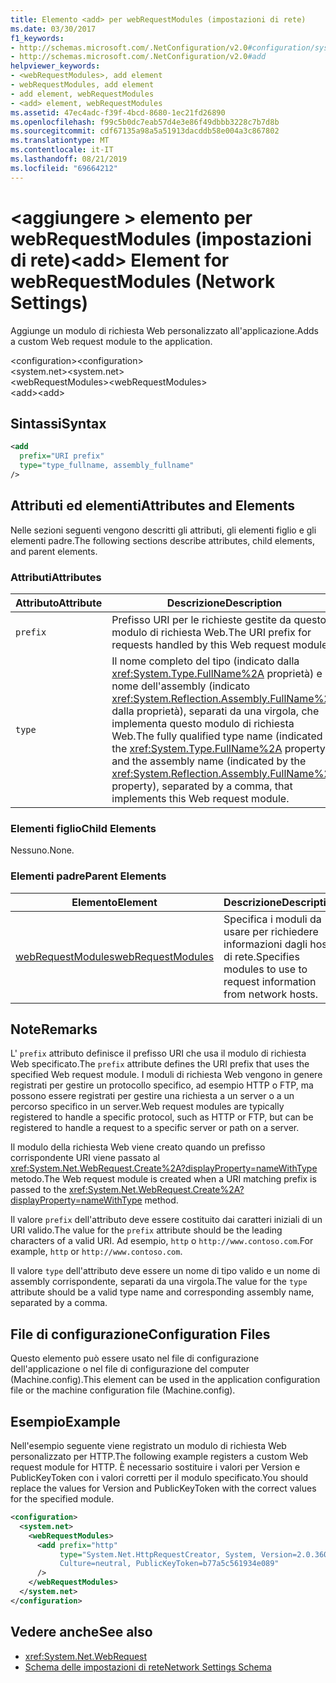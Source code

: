 ```yaml
---
title: Elemento <add> per webRequestModules (impostazioni di rete)
ms.date: 03/30/2017
f1_keywords:
- http://schemas.microsoft.com/.NetConfiguration/v2.0#configuration/system.net/webRequestModules/add
- http://schemas.microsoft.com/.NetConfiguration/v2.0#add
helpviewer_keywords:
- <webRequestModules>, add element
- webRequestModules, add element
- add element, webRequestModules
- <add> element, webRequestModules
ms.assetid: 47ec4adc-f39f-4bcd-8680-1ec21fd26890
ms.openlocfilehash: f99c5b0dc7eab57d4e3e86f49dbbb3228c7b7d8b
ms.sourcegitcommit: cdf67135a98a5a51913dacddb58e004a3c867802
ms.translationtype: MT
ms.contentlocale: it-IT
ms.lasthandoff: 08/21/2019
ms.locfileid: "69664212"
---
```

# <a name="add-element-for-webrequestmodules-network-settings"></a><span data-ttu-id="47d95-102">\<aggiungere > elemento per webRequestModules (impostazioni di rete)</span><span class="sxs-lookup"><span data-stu-id="47d95-102">\<add> Element for webRequestModules (Network Settings)</span></span>
<span data-ttu-id="47d95-103">Aggiunge un modulo di richiesta Web personalizzato all'applicazione.</span><span class="sxs-lookup"><span data-stu-id="47d95-103">Adds a custom Web request module to the application.</span></span>  
  
 <span data-ttu-id="47d95-104">\<configuration></span><span class="sxs-lookup"><span data-stu-id="47d95-104">\<configuration></span></span>  
<span data-ttu-id="47d95-105">\<system.net></span><span class="sxs-lookup"><span data-stu-id="47d95-105">\<system.net></span></span>  
<span data-ttu-id="47d95-106">\<webRequestModules></span><span class="sxs-lookup"><span data-stu-id="47d95-106">\<webRequestModules></span></span>  
<span data-ttu-id="47d95-107">\<add></span><span class="sxs-lookup"><span data-stu-id="47d95-107">\<add></span></span>  
  
## <a name="syntax"></a><span data-ttu-id="47d95-108">Sintassi</span><span class="sxs-lookup"><span data-stu-id="47d95-108">Syntax</span></span>  
  
```xml  
<add   
  prefix="URI prefix"   
  type="type_fullname, assembly_fullname"   
/>  
```  
  
## <a name="attributes-and-elements"></a><span data-ttu-id="47d95-109">Attributi ed elementi</span><span class="sxs-lookup"><span data-stu-id="47d95-109">Attributes and Elements</span></span>  
 <span data-ttu-id="47d95-110">Nelle sezioni seguenti vengono descritti gli attributi, gli elementi figlio e gli elementi padre.</span><span class="sxs-lookup"><span data-stu-id="47d95-110">The following sections describe attributes, child elements, and parent elements.</span></span>  
  
### <a name="attributes"></a><span data-ttu-id="47d95-111">Attributi</span><span class="sxs-lookup"><span data-stu-id="47d95-111">Attributes</span></span>  
  
|<span data-ttu-id="47d95-112">**Attributo**</span><span class="sxs-lookup"><span data-stu-id="47d95-112">**Attribute**</span></span>|<span data-ttu-id="47d95-113">**Descrizione**</span><span class="sxs-lookup"><span data-stu-id="47d95-113">**Description**</span></span>|  
|-------------------|---------------------|  
|`prefix`|<span data-ttu-id="47d95-114">Prefisso URI per le richieste gestite da questo modulo di richiesta Web.</span><span class="sxs-lookup"><span data-stu-id="47d95-114">The URI prefix for requests handled by this Web request module.</span></span>|  
|`type`|<span data-ttu-id="47d95-115">Il nome completo del tipo (indicato dalla <xref:System.Type.FullName%2A> proprietà) e il nome dell'assembly (indicato <xref:System.Reflection.Assembly.FullName%2A> dalla proprietà), separati da una virgola, che implementa questo modulo di richiesta Web.</span><span class="sxs-lookup"><span data-stu-id="47d95-115">The fully qualified type name (indicated by the <xref:System.Type.FullName%2A> property) and the assembly name (indicated by the <xref:System.Reflection.Assembly.FullName%2A> property), separated by a comma, that implements this Web request module.</span></span>|  
  
### <a name="child-elements"></a><span data-ttu-id="47d95-116">Elementi figlio</span><span class="sxs-lookup"><span data-stu-id="47d95-116">Child Elements</span></span>  
 <span data-ttu-id="47d95-117">Nessuno.</span><span class="sxs-lookup"><span data-stu-id="47d95-117">None.</span></span>  
  
### <a name="parent-elements"></a><span data-ttu-id="47d95-118">Elementi padre</span><span class="sxs-lookup"><span data-stu-id="47d95-118">Parent Elements</span></span>  
  
|<span data-ttu-id="47d95-119">**Elemento**</span><span class="sxs-lookup"><span data-stu-id="47d95-119">**Element**</span></span>|<span data-ttu-id="47d95-120">**Descrizione**</span><span class="sxs-lookup"><span data-stu-id="47d95-120">**Description**</span></span>|  
|-----------------|---------------------|  
|[<span data-ttu-id="47d95-121">webRequestModules</span><span class="sxs-lookup"><span data-stu-id="47d95-121">webRequestModules</span></span>](webrequestmodules-element-network-settings.md)|<span data-ttu-id="47d95-122">Specifica i moduli da usare per richiedere informazioni dagli host di rete.</span><span class="sxs-lookup"><span data-stu-id="47d95-122">Specifies modules to use to request information from network hosts.</span></span>|  
  
## <a name="remarks"></a><span data-ttu-id="47d95-123">Note</span><span class="sxs-lookup"><span data-stu-id="47d95-123">Remarks</span></span>  
 <span data-ttu-id="47d95-124">L' `prefix` attributo definisce il prefisso URI che usa il modulo di richiesta Web specificato.</span><span class="sxs-lookup"><span data-stu-id="47d95-124">The `prefix` attribute defines the URI prefix that uses the specified Web request module.</span></span> <span data-ttu-id="47d95-125">I moduli di richiesta Web vengono in genere registrati per gestire un protocollo specifico, ad esempio HTTP o FTP, ma possono essere registrati per gestire una richiesta a un server o a un percorso specifico in un server.</span><span class="sxs-lookup"><span data-stu-id="47d95-125">Web request modules are typically registered to handle a specific protocol, such as HTTP or FTP, but can be registered to handle a request to a specific server or path on a server.</span></span>  
  
 <span data-ttu-id="47d95-126">Il modulo della richiesta Web viene creato quando un prefisso corrispondente URI viene passato al <xref:System.Net.WebRequest.Create%2A?displayProperty=nameWithType> metodo.</span><span class="sxs-lookup"><span data-stu-id="47d95-126">The Web request module is created when a URI matching prefix is passed to the <xref:System.Net.WebRequest.Create%2A?displayProperty=nameWithType> method.</span></span>  
  
 <span data-ttu-id="47d95-127">Il valore `prefix` dell'attributo deve essere costituito dai caratteri iniziali di un URI valido.</span><span class="sxs-lookup"><span data-stu-id="47d95-127">The value for the `prefix` attribute should be the leading characters of a valid URI.</span></span> <span data-ttu-id="47d95-128">Ad esempio, `http` o `http://www.contoso.com`.</span><span class="sxs-lookup"><span data-stu-id="47d95-128">For example, `http` or `http://www.contoso.com`.</span></span>
  
 <span data-ttu-id="47d95-129">Il valore `type` dell'attributo deve essere un nome di tipo valido e un nome di assembly corrispondente, separati da una virgola.</span><span class="sxs-lookup"><span data-stu-id="47d95-129">The value for the `type` attribute should be a valid type name and corresponding assembly name, separated by a comma.</span></span>
  
## <a name="configuration-files"></a><span data-ttu-id="47d95-130">File di configurazione</span><span class="sxs-lookup"><span data-stu-id="47d95-130">Configuration Files</span></span>  
 <span data-ttu-id="47d95-131">Questo elemento può essere usato nel file di configurazione dell'applicazione o nel file di configurazione del computer (Machine.config).</span><span class="sxs-lookup"><span data-stu-id="47d95-131">This element can be used in the application configuration file or the machine configuration file (Machine.config).</span></span>  
  
## <a name="example"></a><span data-ttu-id="47d95-132">Esempio</span><span class="sxs-lookup"><span data-stu-id="47d95-132">Example</span></span>  
 <span data-ttu-id="47d95-133">Nell'esempio seguente viene registrato un modulo di richiesta Web personalizzato per HTTP.</span><span class="sxs-lookup"><span data-stu-id="47d95-133">The following example registers a custom Web request module for HTTP.</span></span> <span data-ttu-id="47d95-134">È necessario sostituire i valori per Version e PublicKeyToken con i valori corretti per il modulo specificato.</span><span class="sxs-lookup"><span data-stu-id="47d95-134">You should replace the values for Version and PublicKeyToken with the correct values for the specified module.</span></span>  
  
```xml  
<configuration>  
  <system.net>  
    <webRequestModules>  
      <add prefix="http"  
           type="System.Net.HttpRequestCreator, System, Version=2.0.3600.0,  
           Culture=neutral, PublicKeyToken=b77a5c561934e089"  
      />  
    </webRequestModules>  
  </system.net>  
</configuration>  
```  
  
## <a name="see-also"></a><span data-ttu-id="47d95-135">Vedere anche</span><span class="sxs-lookup"><span data-stu-id="47d95-135">See also</span></span>

- <xref:System.Net.WebRequest>
- [<span data-ttu-id="47d95-136">Schema delle impostazioni di rete</span><span class="sxs-lookup"><span data-stu-id="47d95-136">Network Settings Schema</span></span>](index.md)
